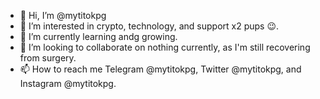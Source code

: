 - 👋 Hi, I’m @mytitokpg
- 👀 I’m interested in crypto, technology, and support x2 pups 😉.
- 🌱 I’m currently learning andg growing.
- 💞️ I’m looking to collaborate on nothing currently, as I'm still recovering from surgery.
- 📫 How to reach me Telegram @mytitokpg, Twitter @mytitokpg, and Instagram @mytitokpg. 
<!---
mytitokpg/mytitokpg is a ✨ special ✨ repository because its `README.md` (this file) appears on your GitHub profile.
You can click the Preview link to take a look at your changes.
--->
